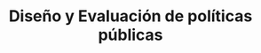---
title: "Diseño y Evaluación de políticas públicas"
expertise: 
    enable : true
    main_title: "Diseño y evaluación de "
    color_title: "políticas públicas"
    case_studies1: Algunos de
    case_studies2: nuestros proyectos
    main_bg_image_webp: images/expertise/public-policies/Politicas-publicas-banner.jpg
    main_bg_image: images/expertise/public-policies/Politicas-publicas-banner.jpg
    image_webp: images/expertise/public-policies/Politicas-publicas-icono-1.png
    image: images/expertise/public-policies/Politicas-publicas-icono-1.png
    extra_title : Diseñamos políticas públicas con una visión multidisciplinaria
    extra_content : asegurando resultados que promueven el desarrollo económico y benefician a la sociedad y al medio ambiente.
    bg_image : "images/backgrounds/Background-blanco-2.jpg"
    bg_image_webp : "images/backgrounds/Background-blanco-2.jpg"
    description : "This is meta description"
    subtitle: "Soluciones estratégicas que promueven la sustentabilidad urbana"
    text: "Participamos en la evaluación y diseño de políticas públicas en materia de sustentabilidad urbana, abarcando los temas de cambio climático, calidad del aire, energía, gestión de residuos,medio ambiente, planeación, resiliencia, salud, suelos y agua, entre otros."
    icon: ""
    key_message: Más de 30 proyectos instrumentados internacionalmente. 
    casestudy_item:
      # casestudy item loop
      - name: "Programa de Gestión de la Calidad del Aire del Estado de México (ProAire Edomex) 2018-2030"
        case_locations: Estado de México, México
        case_years: "2018"
        case_clients: Secretaría de Medio Ambiente del Gobierno del Estado de México (SMAGEM)
        case_id: ph1
        case_content: "Se desarrolló el Programa para Mejorar la Calidad del Aire del Estado de México. Para ello se realizó un diagnóstico de la calidad del aire en el Estado de México que incluyó la elaboración del inventario de emisiones, el análisis institucional, las capacidades presupuestales y operativas, así como los resultados de las estaciones de monitoreo atmosférico. Con base en el diagnóstico se desarrolló la estrategia estatal para reducir la emisión de contaminantes atmosféricos locales, revertir las tendencias de deterioro, proteger la salud pública de la población y fortalecer el monitoreo. Las estrategias y medidas de política pública fueron evaluadas y priorizadas en términos de su potencial de reducción de emisiones y su costo de implementación."
        tab_image: images/expertise/public-policies/politicas-caso1.png
        tab_image_webp: images/expertise/public-policies/politicas-caso1.png
        case_image: images/expertise/public-policies/P1_EDOMEX.jpg
        case_image_webp: images/expertise/public-policies/P1_EDOMEX.jpg
      # casestudy item loop
      - name: "Evaluación del Plan de Acción Climática de la Ciudad de México"
        case_locations: Ciudad de México, México
        case_years: "2018"
        case_clients: C40
        case_id: ph2
        case_content: "Con base en los lineamientos de C40 y los compromisos de París se revisó el Plan de Acción Climática (PAC) de la Ciudad de México 2020 a 2050. Tras la revisión de este, se emitió una opinión técnica a C40 sobre el proceso de elaboración del PAC, el contenido de este, las metas y la congruencia general con el compromiso de alcaldes de las ciudades que forman parte del C40. La revisión abarcó las áreas de: procesos participativos, integración de grupos vulnerables, inventario de emisiones, análisis de vulnerabilidad climática, medidas, su priorización, costos y financiamiento."
        tab_image: images/expertise/public-policies/politicas-caso2.png
        tab_image_webp: images/expertise/public-policies/politicas-caso2.png
        case_image: images/expertise/public-policies/P2_CDMX.jpg
        case_image_webp: images/expertise/public-policies/P2_CDMX.jpg
      # casestudy item loop
      - name: "Estrategia de Sustentabilidad en el Sector de la Vivienda Social en México"
        case_locations: México
        case_years: "2016"
        case_clients: ARA, CADU, DEREX, JAVER, RUBA, SADASI, UNION, VINTE
        case_id: ph3
        case_content: "Se trabajó con varios desarrolladores de vivienda social en México, con el doble objetivo de: (1) proponer un esquema de sustentabilidad en la vivienda que sea costo-efectivo para las empresas y sus habitantes, logrando una alta eficiencia energética y mejor desempeño ambiental; y (2) cuantificar los beneficios en materia de ahorro de energía y mitigación de gases con efecto invernadero que las acciones del sector han tenido y podrán tener en el futuro."
        tab_image: images/expertise/public-policies/politicas-caso3.png
        tab_image_webp: images/expertise/public-policies/politicas-caso3.png
        case_image: images/expertise/public-policies/P3_vivienda.jpg
        case_image_webp: images/expertise/public-policies/P3_vivienda.jpg
---